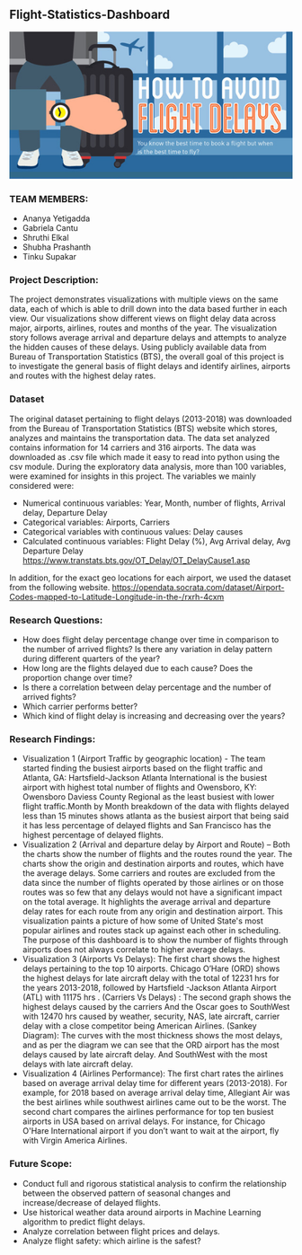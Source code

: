 ## Flight-Statistics-Dashboard

![flight](images/flight.png)

### TEAM MEMBERS:
* Ananya Yetigadda
* Gabriela Cantu
* Shruthi Elkal
* Shubha Prashanth
* Tinku Supakar

### Project Description:
The project demonstrates visualizations with multiple views on the same data, each of which is able to drill down into the data based further in each view. Our visualizations show different views on flight delay data across major, airports, airlines, routes and months of the year. The visualization story follows average arrival and departure delays and attempts to analyze the hidden causes of these delays. Using publicly available data from Bureau of Transportation Statistics (BTS), the overall goal of this project is to investigate the general basis of flight delays and identify airlines, airports and routes with the highest delay rates.

### Dataset
The original dataset pertaining to flight delays (2013-2018) was downloaded from the Bureau of Transportation Statistics (BTS) website which stores, analyzes and maintains the transportation data.  The data set analyzed contains information for 14 carriers and 316 airports. The data was downloaded as .csv file which made it easy to read into python using the csv module. During the exploratory data analysis, more than 100 variables, were examined for insights in this project. The variables we mainly considered were:
* Numerical continuous variables: Year, Month, number of flights, Arrival delay, Departure Delay
* Categorical variables: Airports, Carriers
* Categorical variables with continuous values: Delay causes
* Calculated continuous variables: Flight Delay (%), Avg Arrival delay, Avg Departure Delay
  https://www.transtats.bts.gov/OT_Delay/OT_DelayCause1.asp 

In addition, for the exact geo locations for each airport, we used the dataset from the following website.
  https://opendata.socrata.com/dataset/Airport-Codes-mapped-to-Latitude-Longitude-in-the-/rxrh-4cxm
  
### Research Questions:
* How does flight delay percentage change over time in comparison to the number of arrived flights? Is there any variation in delay pattern during different quarters of the year?
* How long are the flights delayed due to each cause? Does the proportion change over time?
* Is there a correlation between delay percentage and the number of arrived fights?
* Which carrier performs better?
* Which kind of flight delay is increasing and decreasing over the years?

### Research Findings:
* Visualization 1 (Airport Traffic by geographic location) - The team started finding  the busiest airports based on the flight traffic and Atlanta, GA: Hartsfield-Jackson Atlanta International  is the busiest airport with highest total number of flights and  Owensboro, KY: Owensboro Daviess County Regional as the least busiest with lower flight traffic.Month by Month breakdown of the data with flights delayed less than 15 minutes  shows atlanta as the busiest airport that being said it has less percentage of delayed flights  and San Francisco has the highest percentage of delayed flights.  
* Visualization 2 (Arrival and departure delay by Airport and Route) – Both the charts show the number of flights and the routes round the year. The charts show the origin and destination airports and routes, which have the average delays. Some carriers and routes are excluded from the data since the number of flights operated by those airlines or on those routes was so few that any delays would not have a significant impact on the total average. It highlights the average arrival and departure delay rates for each route from any origin and destination airport. This visualization paints a picture of how some of United State's most popular airlines and routes stack up against each other in scheduling. The purpose of this dashboard is to show the number of flights through airports does not always correlate to higher average delays.
* Visualization 3 
(Airports Vs Delays): The first chart shows the highest delays pertaining to the top 10 airports. Chicago O’Hare (ORD) shows the highest delays for late aircraft delay with the total of 12231 hrs for the years 2013-2018, followed by Hartsfield -Jackson Atlanta Airport (ATL) with 11175 hrs .
(Carriers Vs Delays) : The second graph shows the highest delays caused by the carriers And the Oscar goes to SouthWest with 12470 hrs caused by weather, security, NAS, late aircraft, carrier delay with a close competitor being American Airlines.
(Sankey Diagram): The curves with the most thickness shows the most delays, and as per the diagram we can see that the ORD airport has the most delays caused by late aircraft delay. And SouthWest with the most delays with late aircraft delay.
* Visualization 4 (Airlines Performance): The first chart rates the airlines based on average arrival delay time for different years (2013-2018). For example, for 2018 based on average arrival delay time, Allegiant Air was the best airlines while southwest airlines came out to be the worst. 
The second chart compares the airlines performance for top ten busiest airports in USA based on arrival delays. For instance, for Chicago O'Hare International airport if you don’t want to wait at the airport, fly with Virgin America Airlines.

### Future Scope:
* Conduct full and rigorous statistical analysis to confirm the relationship between the observed pattern of seasonal changes and increase/decrease of delayed flights.
* Use historical weather data around airports in Machine Learning algorithm to predict flight delays.
* Analyze correlation between flight prices and delays.
* Analyze flight safety: which airline is the safest?







